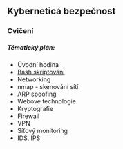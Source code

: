 ## Kyberneticá bezpečnost

### Cvičení

##### Tématický plán:

- Úvodní hodina
- [Bash skriptování](bash_scripting/)
- Networking
- nmap - skenování sítí
- ARP spoofing
- Webové technologie
- Kryptografie
- Firewall
- VPN
- Síťový monitoring
- IDS, IPS